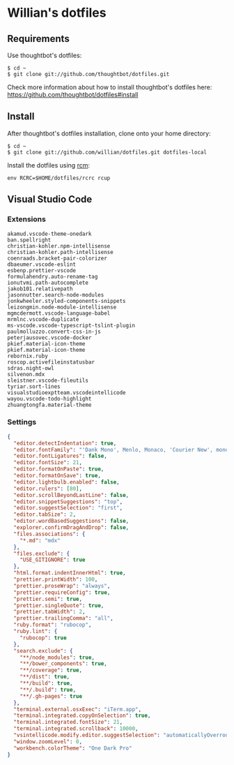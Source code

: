 # Willian's dotfiles

## Requirements

Use thoughtbot's dotfiles:

	$ cd ~
	$ git clone git://github.com/thoughtbot/dotfiles.git

Check more information about how to install thoughtbot's dotfiles here:
https://github.com/thoughtbot/dotfiles#install


## Install

After thoughtbot's dotfiles installation, clone onto your home directory:

	$ cd ~
	$ git clone git://github.com/willian/dotfiles.git dotfiles-local

Install the dotfiles using [rcm](https://github.com/thoughtbot/rcm):

	env RCRC=$HOME/dotfiles/rcrc rcup

## Visual Studio Code

### Extensions

```
akamud.vscode-theme-onedark
ban.spellright
christian-kohler.npm-intellisense
christian-kohler.path-intellisense
coenraads.bracket-pair-colorizer
dbaeumer.vscode-eslint
esbenp.prettier-vscode
formulahendry.auto-rename-tag
ionutvmi.path-autocomplete
jakob101.relativepath
jasonnutter.search-node-modules
jonkwheeler.styled-components-snippets
leizongmin.node-module-intellisense
mgmcdermott.vscode-language-babel
mrmlnc.vscode-duplicate
ms-vscode.vscode-typescript-tslint-plugin
paulmolluzzo.convert-css-in-js
peterjausovec.vscode-docker
pkief.material-icon-theme
pkief.material-icon-theme
rebornix.ruby
roscop.activefileinstatusbar
sdras.night-owl
silvenon.mdx
sleistner.vscode-fileutils
tyriar.sort-lines
visualstudioexptteam.vscodeintellicode
wayou.vscode-todo-highlight
zhuangtongfa.material-theme
```

### Settings

```json
{
  "editor.detectIndentation": true,
  "editor.fontFamily": "'Dank Mono', Menlo, Monaco, 'Courier New', monospace",
  "editor.fontLigatures": false,
  "editor.fontSize": 21,
  "editor.formatOnPaste": true,
  "editor.formatOnSave": true,
  "editor.lightbulb.enabled": false,
  "editor.rulers": [80],
  "editor.scrollBeyondLastLine": false,
  "editor.snippetSuggestions": "top",
  "editor.suggestSelection": "first",
  "editor.tabSize": 2,
  "editor.wordBasedSuggestions": false,
  "explorer.confirmDragAndDrop": false,
  "files.associations": {
    "*.md": "mdx"
  },
  "files.exclude": {
    "USE_GITIGNORE": true
  },
  "html.format.indentInnerHtml": true,
  "prettier.printWidth": 100,
  "prettier.proseWrap": "always",
  "prettier.requireConfig": true,
  "prettier.semi": true,
  "prettier.singleQuote": true,
  "prettier.tabWidth": 2,
  "prettier.trailingComma": "all",
  "ruby.format": "rubocop",
  "ruby.lint": {
    "rubocop": true
  },
  "search.exclude": {
    "**/node_modules": true,
    "**/bower_components": true,
    "**/coverage": true,
    "**/dist": true,
    "**/build": true,
    "**/.build": true,
    "**/.gh-pages": true
  },
  "terminal.external.osxExec": "iTerm.app",
  "terminal.integrated.copyOnSelection": true,
  "terminal.integrated.fontSize": 21,
  "terminal.integrated.scrollback": 10000,
  "vsintellicode.modify.editor.suggestSelection": "automaticallyOverrodeDefaultValue",
  "window.zoomLevel": 0,
  "workbench.colorTheme": "One Dark Pro"
}
```